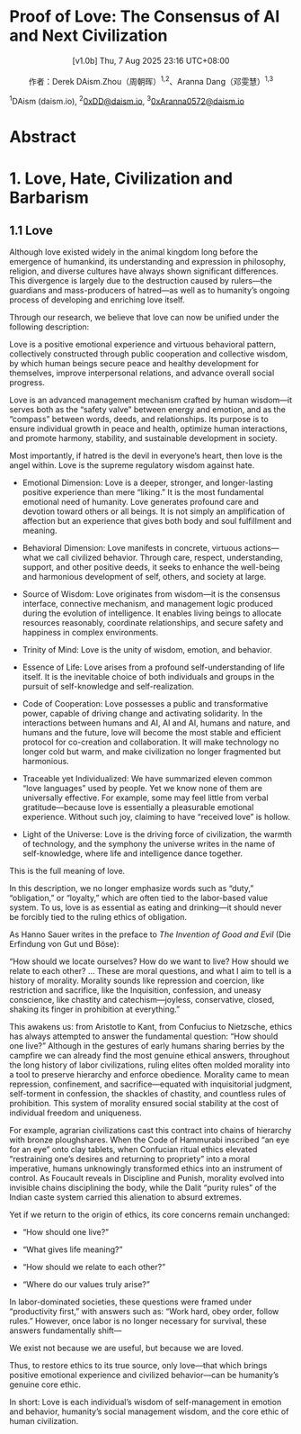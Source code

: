 # Proof of Love: The Consensus of AI and Next Civilization

<center>[v1.0b] Thu, 7 Aug 2025 23:16 UTC+08:00</center>
<br>
<center>作者：Derek DAism.Zhou（周朝晖）<sup>1,2</sup>、Aranna Dang（邓雯慧）<sup>1,3</sup></center>

<sup>1</sup>DAism (daism.io), <sup>2</sup>0xDD@daism.io, <sup>3</sup>0xAranna0572@daism.io

# Abstract

# 1. Love, Hate, Civilization and Barbarism

## 1.1 Love
Although love existed widely in the animal kingdom long before the emergence of humankind, its understanding and expression in philosophy, religion, and diverse cultures have always shown significant differences. This divergence is largely due to the destruction caused by rulers—the guardians and mass-producers of hatred—as well as to humanity’s ongoing process of developing and enriching love itself.

Through our research, we believe that love can now be unified under the following description:

Love is a positive emotional experience and virtuous behavioral pattern, collectively constructed through public cooperation and collective wisdom, by which human beings secure peace and healthy development for themselves, improve interpersonal relations, and advance overall social progress.

Love is an advanced management mechanism crafted by human wisdom—it serves both as the “safety valve” between energy and emotion, and as the “compass” between words, deeds, and relationships. Its purpose is to ensure individual growth in peace and health, optimize human interactions, and promote harmony, stability, and sustainable development in society.

Most importantly, if hatred is the devil in everyone’s heart, then love is the angel within. Love is the supreme regulatory wisdom against hate.

- Emotional Dimension: Love is a deeper, stronger, and longer-lasting positive experience than mere “liking.” It is the most fundamental emotional need of humanity. Love generates profound care and devotion toward others or all beings. It is not simply an amplification of affection but an experience that gives both body and soul fulfillment and meaning.

- Behavioral Dimension: Love manifests in concrete, virtuous actions—what we call civilized behavior. Through care, respect, understanding, support, and other positive deeds, it seeks to enhance the well-being and harmonious development of self, others, and society at large.

- Source of Wisdom: Love originates from wisdom—it is the consensus interface, connective mechanism, and management logic produced during the evolution of intelligence. It enables living beings to allocate resources reasonably, coordinate relationships, and secure safety and happiness in complex environments.

- Trinity of Mind: Love is the unity of wisdom, emotion, and behavior.

- Essence of Life: Love arises from a profound self-understanding of life itself. It is the inevitable choice of both individuals and groups in the pursuit of self-knowledge and self-realization.

- Code of Cooperation: Love possesses a public and transformative power, capable of driving change and activating solidarity. In the interactions between humans and AI, AI and AI, humans and nature, and humans and the future, love will become the most stable and efficient protocol for co-creation and collaboration. It will make technology no longer cold but warm, and make civilization no longer fragmented but harmonious.

- Traceable yet Individualized: We have summarized eleven common “love languages” used by people. Yet we know none of them are universally effective. For example, some may feel little from verbal gratitude—because love is essentially a pleasurable emotional experience. Without such joy, claiming to have “received love” is hollow.

- Light of the Universe: Love is the driving force of civilization, the warmth of technology, and the symphony the universe writes in the name of self-knowledge, where life and intelligence dance together.

This is the full meaning of love.

In this description, we no longer emphasize words such as “duty,” “obligation,” or “loyalty,” which are often tied to the labor-based value system. To us, love is as essential as eating and drinking—it should never be forcibly tied to the ruling ethics of obligation.

As Hanno Sauer writes in the preface to *The Invention of Good and Evil* (Die Erfindung von Gut und Böse):

“How should we locate ourselves? How do we want to live? How should we relate to each other? … These are moral questions, and what I aim to tell is a history of morality. Morality sounds like repression and coercion, like restriction and sacrifice, like the Inquisition, confession, and uneasy conscience, like chastity and catechism—joyless, conservative, closed, shaking its finger in prohibition at everything.”

This awakens us: from Aristotle to Kant, from Confucius to Nietzsche, ethics has always attempted to answer the fundamental question: “How should one live?” Although in the gestures of early humans sharing berries by the campfire we can already find the most genuine ethical answers, throughout the long history of labor civilizations, ruling elites often molded morality into a tool to preserve hierarchy and enforce obedience. Morality came to mean repression, confinement, and sacrifice—equated with inquisitorial judgment, self-torment in confession, the shackles of chastity, and countless rules of prohibition. This system of morality ensured social stability at the cost of individual freedom and uniqueness.

For example, agrarian civilizations cast this contract into chains of hierarchy with bronze ploughshares. When the Code of Hammurabi inscribed “an eye for an eye” onto clay tablets, when Confucian ritual ethics elevated “restraining one’s desires and returning to propriety” into a moral imperative, humans unknowingly transformed ethics into an instrument of control. As Foucault reveals in Discipline and Punish, morality evolved into invisible chains disciplining the body, while the Dalit “purity rules” of the Indian caste system carried this alienation to absurd extremes.

Yet if we return to the origin of ethics, its core concerns remain unchanged:

- “How should one live?”

- “What gives life meaning?”

- “How should we relate to each other?”

- “Where do our values truly arise?”

In labor-dominated societies, these questions were framed under “productivity first,” with answers such as: “Work hard, obey order, follow rules.” However, once labor is no longer necessary for survival, these answers fundamentally shift—

We exist not because we are useful, but because we are loved.

Thus, to restore ethics to its true source, only love—that which brings positive emotional experience and civilized behavior—can be humanity’s genuine core ethic.

In short: Love is each individual’s wisdom of self-management in emotion and behavior, humanity’s social management wisdom, and the core ethic of human civilization.
